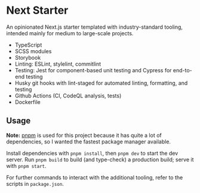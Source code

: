 # Next Starter

An opinionated Next.js starter templated with industry-standard tooling, intended mainly for medium to large-scale projects.

- TypeScript
- SCSS modules
- Storybook
- Linting: ESLint, stylelint, commitlint
- Testing: Jest for component-based unit testing and Cypress for end-to-end testing
- Husky git hooks with lint-staged for automated linting, formatting, and testing
- Github Actions (CI, CodeQL analysis, tests)
- Dockerfile

## Usage

**Note:** [pnpm](https://pnpm.io/) is used for this project because it has quite a lot of dependencies, so I wanted the fastest package manager available.

Install dependencies with `pnpm install`, then `pnpm dev` to start the dev server. Run `pnpm build` to build (and type-check) a production build; serve it with `pnpm start`.

For further commands to interact with the additional tooling, refer to the scripts in `package.json`.
